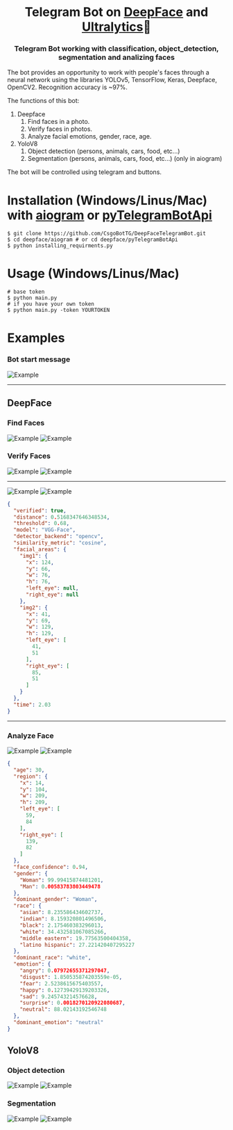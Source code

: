<h1 align="center">Telegram Bot on <a href="https://github.com/serengil/deepface" target="_blank"><u><b>DeepFace</b></u></a> and <a href="https://github.com/ultralytics/ultralytics"><u><b>Ultralytics</b></u></a>🤖</h1>

<h3 align="center">Telegram Bot working with classification, object_detection, segmentation and analizing faces</h3>


The bot provides an opportunity to work with people's faces through a neural network using the libraries YOLOv5, TensorFlow, Keras, Deepface, OpenCV2. Recognition accuracy is ~97%.

The functions of this bot:
1. Deepface
   1. Find faces in a photo.
   2. Verify faces in photos.
   3. Analyze facial emotions, gender, race, age.
2. YoloV8
   1. Object detection (persons, animals, cars, food, etc...)
   2. Segmentation (persons, animals, cars, food, etc...) (only in aiogram)

The bot will be controlled using telegram and buttons.



# Installation (Windows/Linus/Mac) with <a href="https://github.com/aiogram/aiogram"><u><b>aiogram</b></u></a> or <a href="https://github.com/python-telegram-bot/python-telegram-bot"><u><b>pyTelegramBotApi</b></u></a>
```shell
$ git clone https://github.com/CsgoBotTG/DeepFaceTelegramBot.git
$ cd deepface/aiogram # or cd deepface/pyTelegramBotApi
$ python installing_requirments.py
```

# Usage (Windows/Linus/Mac)
```shell
# base token
$ python main.py
# if you have your own token
$ python main.py -token YOURTOKEN
```


# Examples
### Bot start message
![Example](images/start.jpg) 
___
## DeepFace
### Find Faces
![Example](images/Volleyball.jpg)
![Example](images/Volleyball_result.jpg)
### Verify Faces
![Example](images/Harry1.jpg)
![Example](images/Harry2.jpg)
_____
![Example](images/Harry1_result.jpg)
![Example](images/Harry2_result.jpg)
```json
{
  "verified": true,
  "distance": 0.5168347646348534,
  "threshold": 0.68,
  "model": "VGG-Face",
  "detector_backend": "opencv",
  "similarity_metric": "cosine",
  "facial_areas": {
    "img1": {
      "x": 124,
      "y": 66,
      "w": 76,
      "h": 76,
      "left_eye": null,
      "right_eye": null
    },
    "img2": {
      "x": 41,
      "y": 69,
      "w": 129,
      "h": 129,
      "left_eye": [
        41,
        51
      ],
      "right_eye": [
        85,
        51
      ]
    }
  },
  "time": 2.03
}
```
______
### Analyze Face
![Example](images/Emotion.png)
![Example](images/Emotion_result.jpg)
```json
{
  "age": 30,
  "region": {
    "x": 14,
    "y": 104,
    "w": 209,
    "h": 209,
    "left_eye": [
      59,
      84
    ],
    "right_eye": [
      139,
      82
    ]
  },
  "face_confidence": 0.94,
  "gender": {
    "Woman": 99.99415874481201,
    "Man": 0.00583783803449478
  },
  "dominant_gender": "Woman",
  "race": {
    "asian": 8.235586434602737,
    "indian": 8.159320801496506,
    "black": 2.175460383296013,
    "white": 34.432581067085266,
    "middle eastern": 19.77563500404358,
    "latino hispanic": 27.221420407295227
  },
  "dominant_race": "white",
  "emotion": {
    "angry": 0.07972655371297047,
    "disgust": 1.850535874203559e-05,
    "fear": 2.5238615675403557,
    "happy": 0.12739429139203326,
    "sad": 9.245743214576628,
    "surprise": 0.0018270120922080687,
    "neutral": 88.02143192546748
  },
  "dominant_emotion": "neutral"
}
```
## YoloV8
### Object detection
![Example](images/obj_detect.jpg)
![Example](images/obj_detect_result.jpg)
### Segmentation
![Example](images/Town.jpg)
![Example](images/Town_result.jpg)
